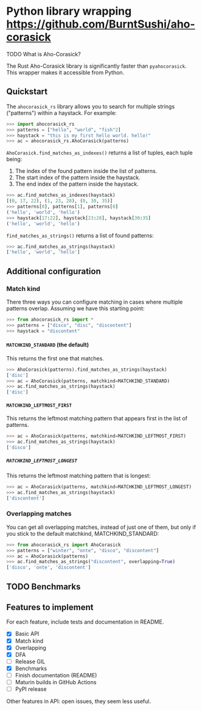 # Python library wrapping https://github.com/BurntSushi/aho-corasick

TODO What is Aho-Corasick?

The Rust Aho-Corasick library is significantly faster than `pyahocorasick`.
This wrapper makes it accessible from Python.

## Quickstart

The `ahocorasick_rs` library allows you to search for multiple strings ("patterns") within a haystack.
For example:

```python
>>> import ahocorasick_rs
>>> patterns = ["hello", "world", "fish"2]
>>> haystack = "this is my first hello world. hello!"
>>> ac = ahocorasick_rs.AhoCorasick(patterns)
```

`AhoCorasick.find_matches_as_indexes()` returns a list of tuples, each tuple being:

1. The index of the found pattern inside the list of patterns.
2. The start index of the pattern inside the haystack.
3. The end index of the pattern inside the haystack.

```python
>>> ac.find_matches_as_indexes(haystack)
[(0, 17, 22), (1, 23, 28), (0, 30, 35)]
>>> patterns[0], patterns[1], patterns[0]
('hello', 'world', 'hello')
>>> haystack[17:22], haystack[23:28], haystack[30:35]
('hello', 'world', 'hello')
```

`find_matches_as_strings()` returns a list of found patterns:

```python
>>> ac.find_matches_as_strings(haystack)
['hello', 'world', 'hello']
```

## Additional configuration

### Match kind

There three ways you can configure matching in cases where multiple patterns overlap.
Assuming we have this starting point:

```python
>>> from ahocorasick_rs import *
>>> patterns = ["disco", "disc", "discontent"]
>>> haystack = "discontent"
```

#### `MATCHKIND_STANDARD` (the default)

This returns the first one that matches.

```python
>>> AhoCorasick(patterns).find_matches_as_strings(haystack)
['disc']
>>> ac = AhoCorasick(patterns, matchkind=MATCHKIND_STANDARD)
>>> ac.find_matches_as_strings(haystack)
['disc']
```

#### `MATCHKIND_LEFTMOST_FIRST`

This returns the leftmost matching pattern that appears first in the list of patterns.

```python
>>> ac = AhoCorasick(patterns, matchkind=MATCHKIND_LEFTMOST_FIRST)
>>> ac.find_matches_as_strings(haystack)
['disco']
```

##### `MATCHKIND_LEFTMOST_LONGEST`

This returns the leftmost matching pattern that is longest:

```python
>>> ac = AhoCorasick(patterns, matchkind=MATCHKIND_LEFTMOST_LONGEST)
>>> ac.find_matches_as_strings(haystack)
['discontent']
```

### Overlapping matches

You can get all overlapping matches, instead of just one of them, but only if you stick to the default matchkind, MATCHKIND_STANDARD:

```python
>>> from ahocorasick_rs import AhoCorasick
>>> patterns = ["winter", "onte", "disco", "discontent"]
>>> ac = AhoCorasick(patterns)
>>> ac.find_matches_as_strings("discontent", overlapping=True)
['disco', 'onte', 'discontent']
```

## TODO Benchmarks

## Features to implement

For each feature, include tests and documentation in README.

* [x] Basic API
* [x] Match kind
* [x] Overlapping
* [x] DFA
* [ ] Release GIL
* [x] Benchmarks
* [ ] Finish documentation (README)
* [ ] Maturin builds in GitHub Actions
* [ ] PyPI release

Other features in API: open issues, they seem less useful.
